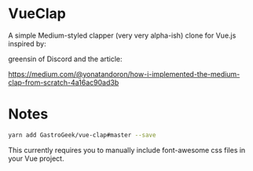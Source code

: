 # VueClap

A simple Medium-styled clapper (very very alpha-ish) clone for Vue.js inspired by:

greensin of Discord and the article:

https://medium.com/@yonatandoron/how-i-implemented-the-medium-clap-from-scratch-4a16ac90ad3b

# Notes

```bash
yarn add GastroGeek/vue-clap#master --save
```

This currently requires you to manually include font-awesome css files in your Vue project.
